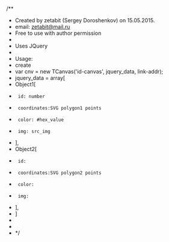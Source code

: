 
/**
 * Created by zetabit (Sergey Doroshenkov) on 15.05.2015.
 * email: zetabit@mail.ru
 * Free to use with author permission
 *
 * Uses JQuery
 *
 * Usage:
 *  create <canvas id='id-canvas'>
 *  var cnv = new TCanvas('id-canvas', jquery_data, link-addr);
 *  jquery_data = array[
 *    Object1[
 *      id: number
 *      coordinates:SVG polygon1 points
 *      color: #hex_value
 *      img: src_img
 *    ],
 *    Object2[
 *      id:
 *      coordinates:SVG polygon2 points
 *      color:
 *      img:
 *    ],
 *  ]
 *
 *
 * */
